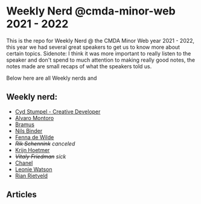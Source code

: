 # Weekly Nerd @cmda-minor-web 2021 - 2022

This is the repo for Weekly Nerd @ the CMDA Minor Web year 2021 - 2022, this year we had several great speakers to get us to know more about certain topics.
Sidenote: I think it was more important to really listen to the speaker and don't spend to much attention to making really good notes, the notes made are small recaps of what the speakers told us.

Below here are all Weekly nerds and 


## Weekly nerd:
- [Cyd Stumpel - Creative Developer]()
- [Alvaro Montoro]()
- [Bramus]()
- [Nils Binder]()
- [Fenna de Wilde]()
- _~~Rik Schennink~~ canceled_
- [Krijn Hoetmer]()
- _~~Vitaly Friedman~~ sick_
- [Chanel]()
- [Leonie Watson]()
- [Rian Rietveld]()

## Articles


